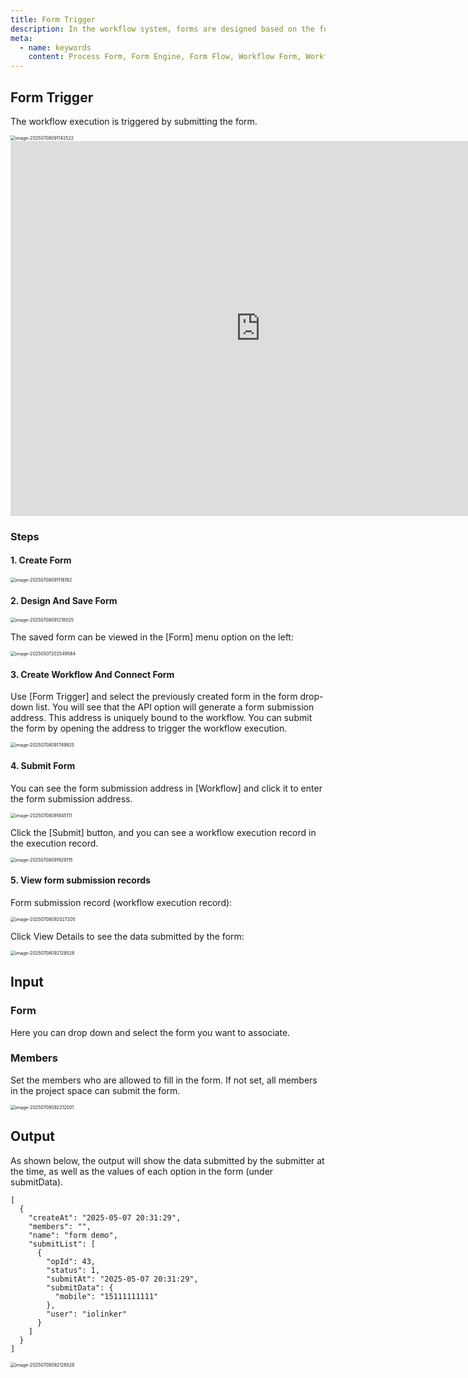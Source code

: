 ```yaml
---
title: Form Trigger
description: In the workflow system, forms are designed based on the form engine. After associating with a workflow, a unique form submission URL is generated. Users trigger the workflow's progression and continued execution by filling out and submitting the form.
meta:
  - name: keywords
    content: Process Form, Form Engine, Form Flow, Workflow Form, Workflow Form, Form, Low-code, AI Workflow, Process Engine
---
```


## Form Trigger

The workflow execution is triggered by submitting the form.

<img src="./img/form-trigger-menu.png" alt="image-20250708091142522" style="zoom:50%;" />


<iframe 
    width="800" 
    height="600" 
    src="https://www.youtube.com/embed/5vBL8UMtTJ0"  frameborder="0" 
    allow="accelerometer; autoplay; encrypted-media; gyroscope; picture-in-picture" 
    allowfullscreen>
</iframe>



### Steps

#### 1. Create Form

<img src="./img/create-form-menu.png" alt="image-20250708091116182" style="zoom:50%;" />

#### 2. Design And Save Form

<img src="./img/save-form.png" alt="image-20250708091218025" style="zoom:50%;" />

The saved form can be viewed in the [Form] menu option on the left:

<img src="./img/form_list.png" alt="image-20250507202549564" style="zoom:50%;" />

#### 3. Create Workflow And Connect Form

Use [Form Trigger] and select the previously created form in the form drop-down list. You will see that the API option will generate a form submission address. This address is uniquely bound to the workflow. You can submit the form by opening the address to trigger the workflow execution.

<img src="./img/create-form-workflow.png" alt="image-20250708091749925" style="zoom:50%;" />

#### 4. Submit Form

You can see the form submission address in [Workflow] and click it to enter the form submission address.

<img src="./img/form-workflow-list.png" alt="image-20250708091845111" style="zoom:50%;" />

Click the [Submit] button, and you can see a workflow execution record in the execution record.

<img src="./img/form-submit-url.png" alt="image-20250708091929115" style="zoom:50%;" />

#### 5. View form submission records

Form submission record (workflow execution record):

<img src="./img/form_execution_list.png" alt="image-20250708092027205" style="zoom:50%;" />

Click View Details to see the data submitted by the form:

<img src="./img/form-execution-detail.png" alt="image-20250708092128528" style="zoom:50%;" />



## Input

### Form

Here you can drop down and select the form you want to associate.

### Members

Set the members who are allowed to fill in the form. If not set, all members in the project space can submit the form.

<img src="./img/form_trigger_input.png" alt="image-20250708092212001" style="zoom:50%;" />

## Output

As shown below, the output will show the data submitted by the submitter at the time, as well as the values of each option in the form (under submitData).

```
[
  {
    "createAt": "2025-05-07 20:31:29",
    "members": "",
    "name": "form demo",
    "submitList": [
      {
        "opId": 43,
        "status": 1,
        "submitAt": "2025-05-07 20:31:29",
        "submitData": {
          "mobile": "15111111111"
        },
        "user": "iolinker"
      }
    ]
  }
]
```

<img src="./img/form-execution-detail.png" alt="image-20250708092128528" style="zoom:50%;" />